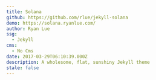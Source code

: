 ```yaml
---
title: Solana
github: https://github.com/rlue/jekyll-solana
demo: https://solana.ryanlue.com/
author: Ryan Lue
ssg:
  - Jekyll
cms:
  - No Cms
date: 2017-03-29T06:10:39.000Z
description: A wholesome, flat, sunshiny Jekyll theme
stale: false
---
```


